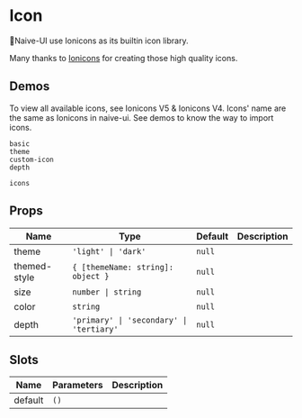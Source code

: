 # Icon

Naive-UI use Ionicons as its builtin icon library.

Many thanks to [Ionicons](https://github.com/ionic-team/ionicons) for creating those high quality icons.
## Demos

To view all available icons, see <n-a href="https://ionicons.com/" target="_blank" rel="noreferer noopener">Ionicons V5</n-a> & <n-a href="https://ionicons.com/v4/" target="_blank" rel="noreferer noopener">Ionicons V4</n-a>. Icons' name are the same as Ionicons in naive-ui. See demos to know the way to import icons.

```demo
basic
theme
custom-icon
depth
```

```component
icons
```

## Props
|Name|Type|Default|Description|
|-|-|-|-|
|theme|`'light' \| 'dark'`|`null`||
|themed-style|`{ [themeName: string]: object }`|`null`||
|size|`number \| string`|`null`||
|color|`string`|`null`||
|depth|`'primary' \| 'secondary' \| 'tertiary'`|`null`||

## Slots
|Name|Parameters|Description|
|-|-|-|
|default|`()`||

<!-- ## Icons -->
<icons/>

